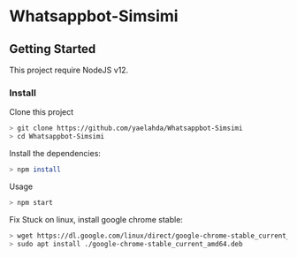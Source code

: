 # Whatsappbot-Simsimi

## Getting Started
This project require NodeJS v12.

### Install
Clone this project
```bash
> git clone https://github.com/yaelahda/Whatsappbot-Simsimi
> cd Whatsappbot-Simsimi
```

Install the dependencies:
```bash
> npm install
```

Usage
```bash
> npm start
```

Fix Stuck on linux, install google chrome stable:
```bash
> wget https://dl.google.com/linux/direct/google-chrome-stable_current_amd64.deb
> sudo apt install ./google-chrome-stable_current_amd64.deb
```
